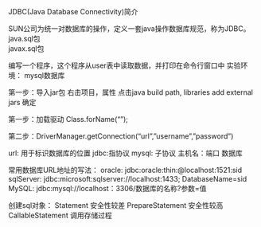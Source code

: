 JDBC(Java Database Connectivity)简介

SUN公司为统一对数据库的操作，定义一套java操作数据库规范，称为JDBC。  
java.sql包   
javax.sql包

编写一个程序，这个程序从user表中读取数据，并打印在命令行窗口中
实验环境：
mysql数据库

第一步：导入jar包
右击项目，属性
点击java build path, libraries
add external jars
确定

第一步：加载驱动
Class.forName(“”);

第二步：DriverManager.getConnection(“url”,”username”,”password”)

url: 用于标识数据库的位置
jdbc:指协议
mysql: 子协议
主机名：端口
数据库

常用数据库URL地址的写法：
oracle:    jdbc:oracle:thin:@localhost:1521:sid
sqlServer: jdbc:microsoft:sqlserver://localhost:1433; DatabaseName=sid
MySQL:     jdbc:mysql://localhost：3306/数据库的名称?参数=值

创建sql对象：
Statement 	安全性较差
PrepareStatement	 安全性较高
CallableStatement  调用存储过程


